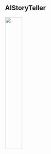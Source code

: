 ## AIStoryTeller


<img src="https://user-images.githubusercontent.com/6873736/210184645-3250ce6d-189f-4a0c-a381-68e4be800a29.gif" width="33.33%"/>


